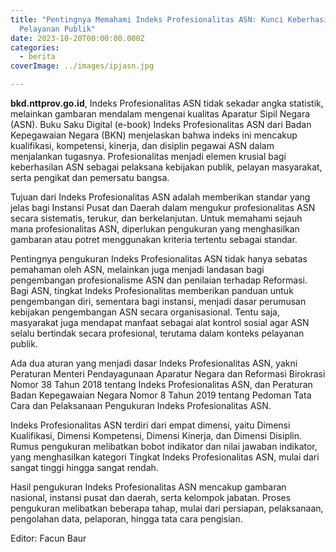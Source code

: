 ```yaml
---
title: "Pentingnya Memahami Indeks Profesionalitas ASN: Kunci Keberhasilan dalam
  Pelayanan Publik"
date: 2023-10-20T00:00:00.000Z
categories:
  - berita
coverImage: ../images/ipjasn.jpg

---
```


**bkd.nttprov.go.id**, Indeks Profesionalitas ASN tidak sekadar angka statistik, melainkan gambaran mendalam mengenai kualitas Aparatur Sipil Negara (ASN). Buku Saku Digital (e-book) Indeks Profesionalitas ASN dari Badan Kepegawaian Negara (BKN) menjelaskan bahwa indeks ini mencakup kualifikasi, kompetensi, kinerja, dan disiplin pegawai ASN dalam menjalankan tugasnya. Profesionalitas menjadi elemen krusial bagi keberhasilan ASN sebagai pelaksana kebijakan publik, pelayan masyarakat, serta pengikat dan pemersatu bangsa.

Tujuan dari Indeks Profesionalitas ASN adalah memberikan standar yang jelas bagi Instansi Pusat dan Daerah dalam mengukur profesionalitas ASN secara sistematis, terukur, dan berkelanjutan. Untuk memahami sejauh mana profesionalitas ASN, diperlukan pengukuran yang menghasilkan gambaran atau potret menggunakan kriteria tertentu sebagai standar.

Pentingnya pengukuran Indeks Profesionalitas ASN tidak hanya sebatas pemahaman oleh ASN, melainkan juga menjadi landasan bagi pengembangan profesionalisme ASN dan penilaian terhadap Reformasi. Bagi ASN, tingkat Indeks Profesionalitas memberikan panduan untuk pengembangan diri, sementara bagi instansi, menjadi dasar perumusan kebijakan pengembangan ASN secara organisasional. Tentu saja, masyarakat juga mendapat manfaat sebagai alat kontrol sosial agar ASN selalu bertindak secara profesional, terutama dalam konteks pelayanan publik.

Ada dua aturan yang menjadi dasar Indeks Profesionalitas ASN, yakni Peraturan Menteri Pendayagunaan Aparatur Negara dan Reformasi Birokrasi Nomor 38 Tahun 2018 tentang Indeks Profesionalitas ASN, dan Peraturan Badan Kepegawaian Negara Nomor 8 Tahun 2019 tentang Pedoman Tata Cara dan Pelaksanaan Pengukuran Indeks Profesionalitas ASN.

Indeks Profesionalitas ASN terdiri dari empat dimensi, yaitu Dimensi Kualifikasi, Dimensi Kompetensi, Dimensi Kinerja, dan Dimensi Disiplin. Rumus pengukuran melibatkan bobot indikator dan nilai jawaban indikator, yang menghasilkan kategori Tingkat Indeks Profesionalitas ASN, mulai dari sangat tinggi hingga sangat rendah.

Hasil pengukuran Indeks Profesionalitas ASN mencakup gambaran nasional, instansi pusat dan daerah, serta kelompok jabatan. Proses pengukuran melibatkan beberapa tahap, mulai dari persiapan, pelaksanaan, pengolahan data, pelaporan, hingga tata cara pengisian.

Editor: Facun Baur
